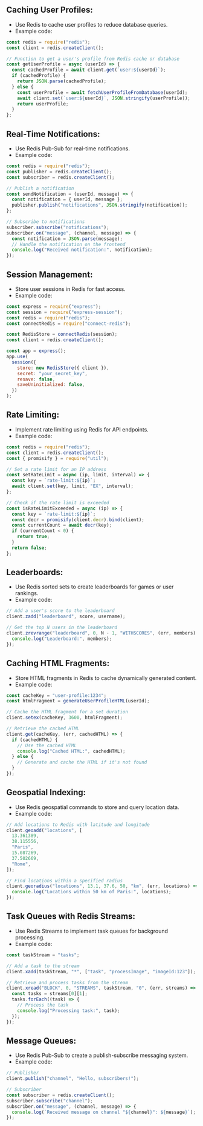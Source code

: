 ## Caching User Profiles:

- Use Redis to cache user profiles to reduce database queries.
- Example code:

```js
const redis = require("redis");
const client = redis.createClient();

// Function to get a user's profile from Redis cache or database
const getUserProfile = async (userId) => {
  const cachedProfile = await client.get(`user:${userId}`);
  if (cachedProfile) {
    return JSON.parse(cachedProfile);
  } else {
    const userProfile = await fetchUserProfileFromDatabase(userId);
    await client.set(`user:${userId}`, JSON.stringify(userProfile));
    return userProfile;
  }
};
```

## Real-Time Notifications:

- Use Redis Pub-Sub for real-time notifications.
- Example code:

```js
const redis = require("redis");
const publisher = redis.createClient();
const subscriber = redis.createClient();

// Publish a notification
const sendNotification = (userId, message) => {
  const notification = { userId, message };
  publisher.publish("notifications", JSON.stringify(notification));
};

// Subscribe to notifications
subscriber.subscribe("notifications");
subscriber.on("message", (channel, message) => {
  const notification = JSON.parse(message);
  // Handle the notification on the frontend
  console.log("Received notification:", notification);
});
```

## Session Management:

- Store user sessions in Redis for fast access.
- Example code:

```js
const express = require("express");
const session = require("express-session");
const redis = require("redis");
const connectRedis = require("connect-redis");

const RedisStore = connectRedis(session);
const client = redis.createClient();

const app = express();
app.use(
  session({
    store: new RedisStore({ client }),
    secret: "your_secret_key",
    resave: false,
    saveUninitialized: false,
  })
);
```

## Rate Limiting:

- Implement rate limiting using Redis for API endpoints.
- Example code:

```js
const redis = require("redis");
const client = redis.createClient();
const { promisify } = require("util");

// Set a rate limit for an IP address
const setRateLimit = async (ip, limit, interval) => {
  const key = `rate-limit:${ip}`;
  await client.set(key, limit, "EX", interval);
};

// Check if the rate limit is exceeded
const isRateLimitExceeded = async (ip) => {
  const key = `rate-limit:${ip}`;
  const decr = promisify(client.decr).bind(client);
  const currentCount = await decr(key);
  if (currentCount < 0) {
    return true;
  }
  return false;
};
```

## Leaderboards:

- Use Redis sorted sets to create leaderboards for games or user rankings.
- Example code:

```js
// Add a user's score to the leaderboard
client.zadd("leaderboard", score, username);

// Get the top N users in the leaderboard
client.zrevrange("leaderboard", 0, N - 1, "WITHSCORES", (err, members) => {
  console.log("Leaderboard:", members);
});
```

## Caching HTML Fragments:

- Store HTML fragments in Redis to cache dynamically generated content.
- Example code:

```js
const cacheKey = "user-profile:1234";
const htmlFragment = generateUserProfileHTML(userId);

// Cache the HTML fragment for a set duration
client.setex(cacheKey, 3600, htmlFragment);

// Retrieve the cached HTML
client.get(cacheKey, (err, cachedHTML) => {
  if (cachedHTML) {
    // Use the cached HTML
    console.log("Cached HTML:", cachedHTML);
  } else {
    // Generate and cache the HTML if it's not found
  }
});
```

## Geospatial Indexing:

- Use Redis geospatial commands to store and query location data.
- Example code:

```js
// Add locations to Redis with latitude and longitude
client.geoadd("locations", [
  13.361389,
  38.115556,
  "Paris",
  15.087269,
  37.502669,
  "Rome",
]);

// Find locations within a specified radius
client.georadius("locations", 13.1, 37.6, 50, "km", (err, locations) => {
  console.log("Locations within 50 km of Paris:", locations);
});
```

## Task Queues with Redis Streams:

- Use Redis Streams to implement task queues for background processing.
- Example code:

```js
const taskStream = "tasks";

// Add a task to the stream
client.xadd(taskStream, "*", ["task", "processImage", "imageId:123"]);

// Retrieve and process tasks from the stream
client.xread("BLOCK", 0, "STREAMS", taskStream, "0", (err, streams) => {
  const tasks = streams[0][1];
  tasks.forEach((task) => {
    // Process the task
    console.log("Processing task:", task);
  });
});
```

## Message Queues:

- Use Redis Pub-Sub to create a publish-subscribe messaging system.
- Example code:

```js
// Publisher
client.publish("channel", "Hello, subscribers!");

// Subscriber
const subscriber = redis.createClient();
subscriber.subscribe("channel");
subscriber.on("message", (channel, message) => {
  console.log(`Received message on channel "${channel}": ${message}`);
});
```
